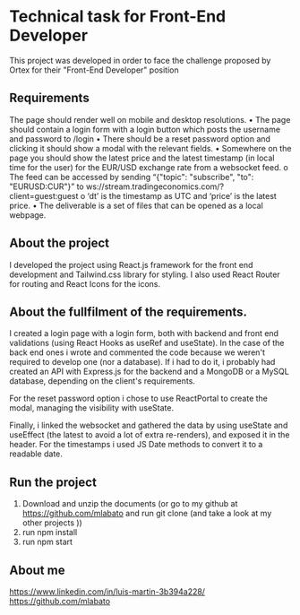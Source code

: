 # Technical task for Front-End Developer

This project was developed in order to face the challenge proposed by Ortex for their "Front-End Developer" position

## Requirements

The page should render well on mobile and desktop resolutions.
• The page should contain a login form with a login button which posts the username and password to /login
• There should be a reset password option and clicking it should show a modal with the relevant fields.
• Somewhere on the page you should show the latest price and the latest timestamp (in local time for the
user) for the EUR/USD exchange rate from a websocket feed.
o The feed can be accessed by sending “{"topic": "subscribe", "to": "EURUSD:CUR"}” to
ws://stream.tradingeconomics.com/?client=guest:guest
o ‘dt’ is the timestamp as UTC and ‘price’ is the latest price.
• The deliverable is a set of files that can be opened as a local webpage. 

## About the project
I developed the project using React.js framework for the front end development and Tailwind.css library for styling.
I also used React Router for routing and React Icons for the icons.

## About the fullfilment of the requirements.

I created a login page with a login form, both with backend and front end validations (using React Hooks as useRef and useState). 
In the case of the back end ones i wrote and commented the code because we weren't required to develop one (nor a database). 
If i had to do it, i probably had created an API with Express.js for the backend and a MongoDB or a MySQL database, depending on the client's requirements.

For the reset password option i chose to use ReactPortal to create the modal, managing the visibility with useState.

Finally, i linked the websocket and gathered the data by using useState and useEffect (the latest to avoid a lot of extra re-renders), and exposed it in the header.
For the timestamps i used JS Date methods to convert it to a readable date.

## Run the project

1) Download and unzip the documents (or go to  my github at https://github.com/mlabato and run git clone (and take a look at my other projects ))
2) run npm install
3) run npm start

## About me
https://www.linkedin.com/in/luis-martin-3b394a228/
https://github.com/mlabato

